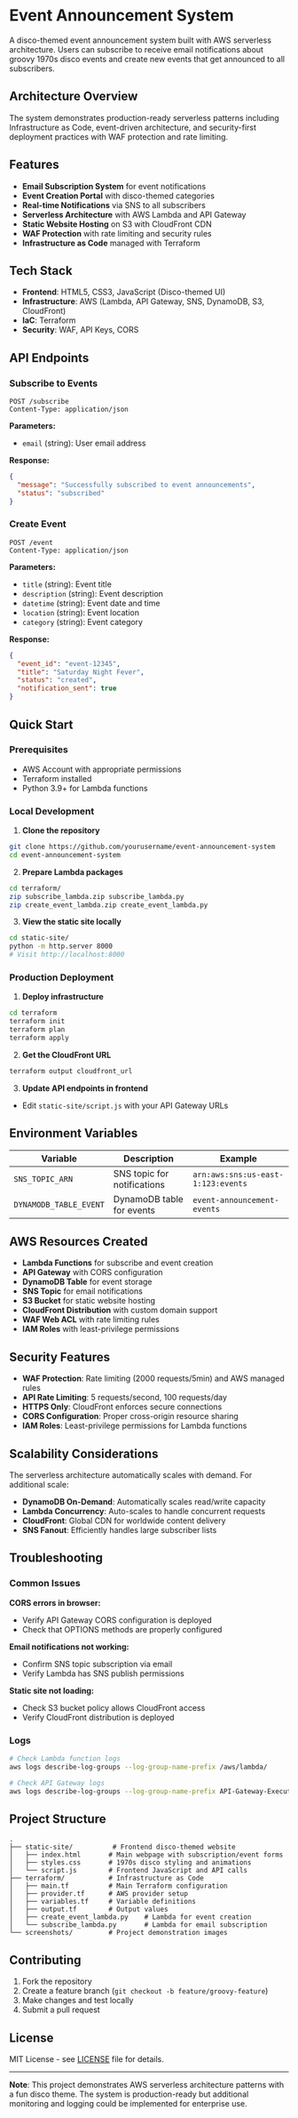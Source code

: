 # Event Announcement System

A disco-themed event announcement system built with AWS serverless architecture. Users can subscribe to receive email notifications about groovy 1970s disco events and create new events that get announced to all subscribers.

## Architecture Overview

The system demonstrates production-ready serverless patterns including Infrastructure as Code, event-driven architecture, and security-first deployment practices with WAF protection and rate limiting.

## Features

- **Email Subscription System** for event notifications
- **Event Creation Portal** with disco-themed categories
- **Real-time Notifications** via SNS to all subscribers
- **Serverless Architecture** with AWS Lambda and API Gateway
- **Static Website Hosting** on S3 with CloudFront CDN
- **WAF Protection** with rate limiting and security rules
- **Infrastructure as Code** managed with Terraform

## Tech Stack

- **Frontend**: HTML5, CSS3, JavaScript (Disco-themed UI)
- **Infrastructure**: AWS (Lambda, API Gateway, SNS, DynamoDB, S3, CloudFront)
- **IaC**: Terraform
- **Security**: WAF, API Keys, CORS

## API Endpoints

### Subscribe to Events
```http
POST /subscribe
Content-Type: application/json
```

**Parameters:**
- `email` (string): User email address

**Response:**
```json
{
  "message": "Successfully subscribed to event announcements",
  "status": "subscribed"
}
```

### Create Event
```http
POST /event
Content-Type: application/json
```

**Parameters:**
- `title` (string): Event title
- `description` (string): Event description
- `datetime` (string): Event date and time
- `location` (string): Event location
- `category` (string): Event category

**Response:**
```json
{
  "event_id": "event-12345",
  "title": "Saturday Night Fever",
  "status": "created",
  "notification_sent": true
}
```

## Quick Start

### Prerequisites
- AWS Account with appropriate permissions
- Terraform installed
- Python 3.9+ for Lambda functions

### Local Development

1. **Clone the repository**
```bash
git clone https://github.com/yourusername/event-announcement-system
cd event-announcement-system
```

2. **Prepare Lambda packages**
```bash
cd terraform/
zip subscribe_lambda.zip subscribe_lambda.py
zip create_event_lambda.zip create_event_lambda.py
```

3. **View the static site locally**
```bash
cd static-site/
python -m http.server 8000
# Visit http://localhost:8000
```

### Production Deployment

1. **Deploy infrastructure**
```bash
cd terraform
terraform init
terraform plan
terraform apply
```

2. **Get the CloudFront URL**
```bash
terraform output cloudfront_url
```

3. **Update API endpoints in frontend**
- Edit `static-site/script.js` with your API Gateway URLs

## Environment Variables

| Variable | Description | Example |
|----------|-------------|---------|
| `SNS_TOPIC_ARN` | SNS topic for notifications | `arn:aws:sns:us-east-1:123:events` |
| `DYNAMODB_TABLE_EVENT` | DynamoDB table for events | `event-announcement-events` |

## AWS Resources Created

- **Lambda Functions** for subscribe and event creation
- **API Gateway** with CORS configuration
- **DynamoDB Table** for event storage
- **SNS Topic** for email notifications
- **S3 Bucket** for static website hosting
- **CloudFront Distribution** with custom domain support
- **WAF Web ACL** with rate limiting rules
- **IAM Roles** with least-privilege permissions

## Security Features

- **WAF Protection**: Rate limiting (2000 requests/5min) and AWS managed rules
- **API Rate Limiting**: 5 requests/second, 100 requests/day
- **HTTPS Only**: CloudFront enforces secure connections
- **CORS Configuration**: Proper cross-origin resource sharing
- **IAM Roles**: Least-privilege permissions for Lambda functions

## Scalability Considerations

The serverless architecture automatically scales with demand. For additional scale:

- **DynamoDB On-Demand**: Automatically scales read/write capacity
- **Lambda Concurrency**: Auto-scales to handle concurrent requests
- **CloudFront**: Global CDN for worldwide content delivery
- **SNS Fanout**: Efficiently handles large subscriber lists

## Troubleshooting

### Common Issues

**CORS errors in browser:**
- Verify API Gateway CORS configuration is deployed
- Check that OPTIONS methods are properly configured

**Email notifications not working:**
- Confirm SNS topic subscription via email
- Verify Lambda has SNS publish permissions

**Static site not loading:**
- Check S3 bucket policy allows CloudFront access
- Verify CloudFront distribution is deployed

### Logs
```bash
# Check Lambda function logs
aws logs describe-log-groups --log-group-name-prefix /aws/lambda/

# Check API Gateway logs
aws logs describe-log-groups --log-group-name-prefix API-Gateway-Execution-Logs
```

## Project Structure

```
.
├── static-site/          # Frontend disco-themed website
│   ├── index.html       # Main webpage with subscription/event forms
│   ├── styles.css       # 1970s disco styling and animations
│   └── script.js        # Frontend JavaScript and API calls
├── terraform/           # Infrastructure as Code
│   ├── main.tf          # Main Terraform configuration
│   ├── provider.tf      # AWS provider setup
│   ├── variables.tf     # Variable definitions
│   ├── output.tf        # Output values
│   ├── create_event_lambda.py    # Lambda for event creation
│   └── subscribe_lambda.py       # Lambda for email subscription
└── screenshots/         # Project demonstration images
```

## Contributing

1. Fork the repository
2. Create a feature branch (`git checkout -b feature/groovy-feature`)
3. Make changes and test locally
4. Submit a pull request

## License

MIT License - see [LICENSE](LICENSE) file for details.

---

**Note**: This project demonstrates AWS serverless architecture patterns with a fun disco theme. The system is production-ready but additional monitoring and logging could be implemented for enterprise use.
